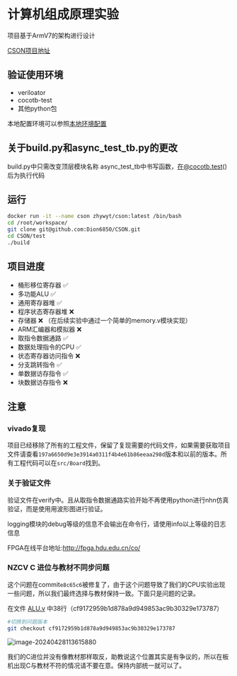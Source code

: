# 计算机组成原理实验
项目基于ArmV7的架构进行设计

[CSON项目地址](https://github.com/Dion6850/CSON)

## 验证使用环境

 - veriloator
 - cocotb-test
 - 其他python包

本地配置环境可以参照[本地环境配置](test/README.md)

## 关于build.py和async_test_tb.py的更改

build.py中只需改变顶层模块名称
async_test_tb中书写函数，在@cocotb.test()后为执行代码

## 运行

```bash
docker run -it --name cson zhywyt/cson:latest /bin/bash
cd /root/workspace/
git clone git@github.com:Dion6850/CSON.git
cd CSON/test
./build
```
## 项目进度
- 桶形移位寄存器 ✅
- 多功能ALU  ✅
- 通用寄存器堆  ✅
- 程序状态寄存器堆 ❌
- 存储器 ❌ （在后续实验中通过一个简单的memory.v模块实现）
- ARM汇编器和模拟器 ❌
- 取指令数据通路 ✅
- 数据处理指令的CPU ✅
- 状态寄存器访问指令 ❌
- 分支跳转指令 ✅
- 单数据访存指令 ✅
- 块数据访存指令 ❌

## 注意
### vivado复现
项目已经移除了所有的工程文件，保留了复现需要的代码文件，如果需要获取项目文件请查看`197a6650d9e3e3914a0311f4b4e61b86eeaa298d`版本和以前的版本。所有工程代码可以在`src/Board`找到。

### 关于验证文件

验证文件在verify中。且从取指令数据通路实验开始不再使用python进行nhn仿真验证，而是使用用波形图进行验证。

logging模块的debug等级的信息不会输出在命令行，请使用info以上等级的日志信息

FPGA在线平台地址:http://fpga.hdu.edu.cn/co/

### NZCV C 进位与教材不同步问题

这个问题在commit`e8c65c6`被修复了，由于这个问题导致了我们的CPU实验出现一些问题，所以我们最终选择与教材保持一致。下面只是问题的记录。

在文件 [ALU.v](src/ALU.v) 中38行（cf9172959b1d878a9d949853ac9b30329e173787）

```bash
#切换到问题版本
git checkout cf9172959b1d878a9d949853ac9b30329e173787
```
![image-20240428113615880](https://github.com/Dion6850/CSON/assets/112734045/f438d920-b46b-4678-b3fe-160ccb01f7a5)


我们的C进位并没有像教材那样取反，助教说这个位置其实是有争议的，所以在板机出现C与教材不符的情况请不要在意。保持内部统一就可以了。
